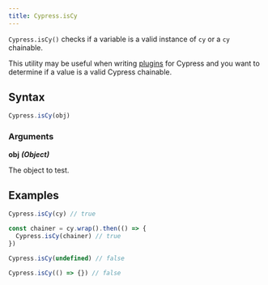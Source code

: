 ```yaml
---
title: Cypress.isCy
---
```


`Cypress.isCy()` checks if a variable is a valid instance of `cy` or a `cy`
chainable.

This utility may be useful when writing [plugins](/api/plugins/writing-a-plugin)
for Cypress and you want to determine if a value is a valid Cypress chainable.

## Syntax

```javascript
Cypress.isCy(obj)
```

### Arguments

**<Icon name="angle-right"/> obj** **_(Object)_**

The object to test.

## Examples

```javascript
Cypress.isCy(cy) // true

const chainer = cy.wrap().then(() => {
  Cypress.isCy(chainer) // true
})

Cypress.isCy(undefined) // false

Cypress.isCy(() => {}) // false
```
